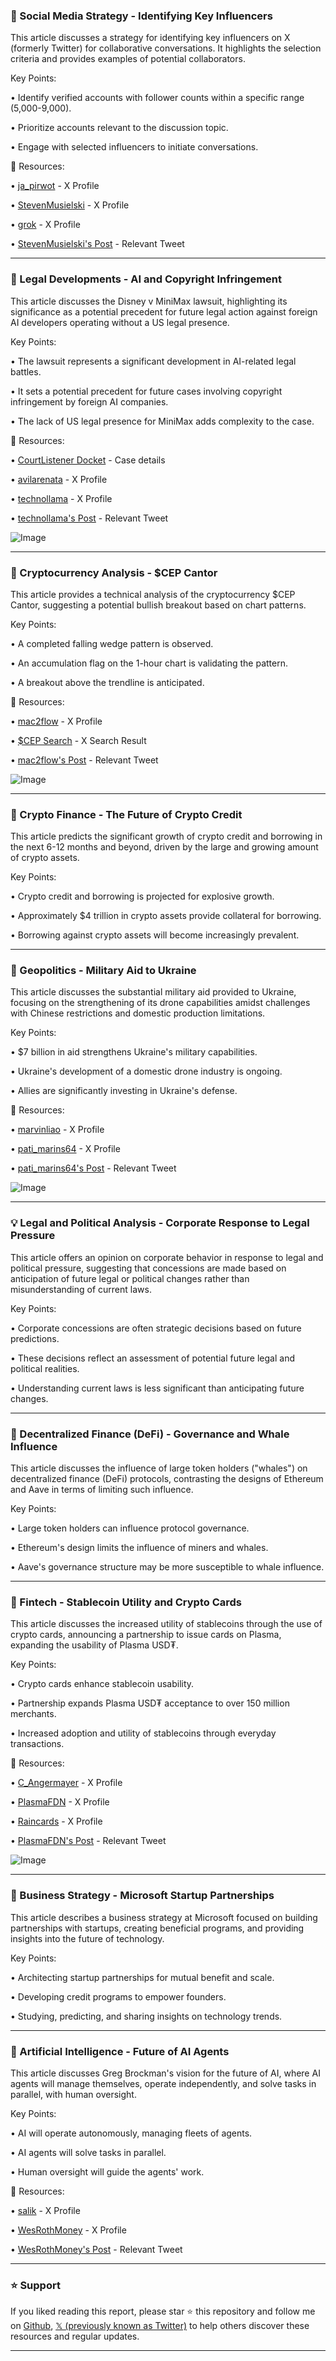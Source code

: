 ### 🤖 Social Media Strategy - Identifying Key Influencers

This article discusses a strategy for identifying key influencers on X (formerly Twitter) for collaborative conversations.  It highlights the selection criteria and provides examples of potential collaborators.


Key Points:

• Identify verified accounts with follower counts within a specific range (5,000-9,000).


• Prioritize accounts relevant to the discussion topic.


• Engage with selected influencers to initiate conversations.



🔗 Resources:

• [ja_pirwot](https://x.com/ja_pirwot) - X Profile


• [StevenMusielski](https://x.com/StevenMusielski) - X Profile


• [grok](https://x.com/grok) - X Profile


• [StevenMusielski's Post](https://x.com/StevenMusielski/status/1968599941682708575) - Relevant Tweet


---

### 🤖 Legal Developments - AI and Copyright Infringement

This article discusses the Disney v MiniMax lawsuit, highlighting its significance as a potential precedent for future legal action against foreign AI developers operating without a US legal presence.


Key Points:

• The lawsuit represents a significant development in AI-related legal battles.


• It sets a potential precedent for future cases involving copyright infringement by foreign AI companies.


• The lack of US legal presence for MiniMax adds complexity to the case.



🔗 Resources:

• [CourtListener Docket](https://courtlistener.com/docket/7135724) - Case details


• [avilarenata](https://x.com/avilarenata) - X Profile


• [technollama](https://x.com/technollama) - X Profile


• [technollama's Post](https://x.com/technollama/status/1968605320185319673) - Relevant Tweet


![Image](https://pbs.twimg.com/media/G1Hj0MQWgAAg5qR?format=png&name=small)


---

### 🚀 Cryptocurrency Analysis - $CEP Cantor

This article provides a technical analysis of the cryptocurrency $CEP Cantor, suggesting a potential bullish breakout based on chart patterns.


Key Points:

• A completed falling wedge pattern is observed.


• An accumulation flag on the 1-hour chart is validating the pattern.


• A breakout above the trendline is anticipated.



🔗 Resources:

• [mac2flow](https://x.com/mac2flow) - X Profile


• [$CEP Search](https://x.com/search?q=%24CEP&src=cashtag_click) - X Search Result


• [mac2flow's Post](https://x.com/mac2flow/status/1968593985951199498) - Relevant Tweet


![Image](https://pbs.twimg.com/media/G1HZnmAWMAAvmSB?format=jpg&name=small)


---

### 🤖 Crypto Finance - The Future of Crypto Credit

This article predicts the significant growth of crypto credit and borrowing in the next 6-12 months and beyond, driven by the large and growing amount of crypto assets.


Key Points:

• Crypto credit and borrowing is projected for explosive growth.


• Approximately $4 trillion in crypto assets provide collateral for borrowing.


• Borrowing against crypto assets will become increasingly prevalent.



---

### 🤖 Geopolitics - Military Aid to Ukraine

This article discusses the substantial military aid provided to Ukraine, focusing on the strengthening of its drone capabilities amidst challenges with Chinese restrictions and domestic production limitations.


Key Points:

• $7 billion in aid strengthens Ukraine's military capabilities.


• Ukraine's development of a domestic drone industry is ongoing.


• Allies are significantly investing in Ukraine's defense.



🔗 Resources:

• [marvinliao](https://x.com/marvinliao) - X Profile


• [pati_marins64](https://x.com/pati_marins64) - X Profile


• [pati_marins64's Post](https://x.com/pati_marins64/status/1968533903368487339) - Relevant Tweet


![Image](https://pbs.twimg.com/media/G1GjJozXQAACf87?format=jpg&name=small)


---

### 💡 Legal and Political Analysis - Corporate Response to Legal Pressure

This article offers an opinion on corporate behavior in response to legal and political pressure, suggesting that concessions are made based on anticipation of future legal or political changes rather than misunderstanding of current laws.


Key Points:

• Corporate concessions are often strategic decisions based on future predictions.


• These decisions reflect an assessment of potential future legal and political realities.


• Understanding current laws is less significant than anticipating future changes.


---

### 🤖 Decentralized Finance (DeFi) - Governance and Whale Influence

This article discusses the influence of large token holders ("whales") on decentralized finance (DeFi) protocols, contrasting the designs of Ethereum and Aave in terms of limiting such influence.


Key Points:

• Large token holders can influence protocol governance.


• Ethereum's design limits the influence of miners and whales.


• Aave's governance structure may be more susceptible to whale influence.



---

### 🚀 Fintech - Stablecoin Utility and Crypto Cards

This article discusses the increased utility of stablecoins through the use of crypto cards, announcing a partnership to issue cards on Plasma, expanding the usability of Plasma USD₮.


Key Points:

• Crypto cards enhance stablecoin usability.


• Partnership expands Plasma USD₮ acceptance to over 150 million merchants.


• Increased adoption and utility of stablecoins through everyday transactions.



🔗 Resources:

• [C_Angermayer](https://x.com/C_Angermayer) - X Profile


• [PlasmaFDN](https://x.com/PlasmaFDN) - X Profile


• [Raincards](https://x.com/raincards) - X Profile


• [PlasmaFDN's Post](https://x.com/PlasmaFDN/status/1968307448542077105) - Relevant Tweet


![Image](https://pbs.twimg.com/amplify_video_thumb/1968306318055251968/img/j3Is9qoLXV1ntrVa.jpg)


---

### 🤖 Business Strategy - Microsoft Startup Partnerships

This article describes a business strategy at Microsoft focused on building partnerships with startups, creating beneficial programs, and providing insights into the future of technology.


Key Points:

• Architecting startup partnerships for mutual benefit and scale.


• Developing credit programs to empower founders.


• Studying, predicting, and sharing insights on technology trends.


---

### 🤖 Artificial Intelligence - Future of AI Agents

This article discusses Greg Brockman's vision for the future of AI, where AI agents will manage themselves, operate independently, and solve tasks in parallel, with human oversight.


Key Points:

• AI will operate autonomously, managing fleets of agents.


• AI agents will solve tasks in parallel.


• Human oversight will guide the agents' work.



🔗 Resources:

• [salik](https://x.com/salik) - X Profile


• [WesRothMoney](https://x.com/WesRothMoney) - X Profile


• [WesRothMoney's Post](https://x.com/WesRothMoney/status/1968374392871903609) - Relevant Tweet


---

### ⭐️ Support

If you liked reading this report, please star ⭐️ this repository and follow me on [Github](https://github.com/Drix10), [𝕏 (previously known as Twitter)](https://x.com/DRIX_10_) to help others discover these resources and regular updates.

---